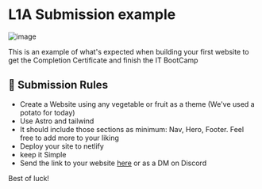 # L1A Submission example

![image](https://github.com/user-attachments/assets/164311ee-3bf5-4a65-bfa2-2883a47be6d7)


This is an example of what's expected when building your first website to get the Completion Certificate and finish the IT BootCamp

## 🚀 Submission Rules

- Create a Website using any vegetable or fruit as a theme (We've used a potato for today)
- Use Astro and tailwind
- It should include those sections as minimum: Nav, Hero, Footer. Feel free to add more to your liking
- Deploy your site to netlify
- keep it Simple
- Send the link to your website [here](https://discord.com/channels/1174391744780046406/1336011109391536128) or as a DM on Discord


Best of luck!

